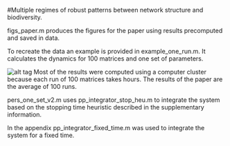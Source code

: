 #Multiple regimes of robust patterns between network structure and biodiversity.

figs_paper.m produces the figures for the paper using results precomputed and saved in 
data.

To recreate the data an example is provided in example_one_run.m. It calculates the dynamics for 100 matrices and one set of parameters.

![alt tag](https://github.com/lfjover/networks_params/blob/master/bio_one_set.png)
Most of the results were computed using a computer cluster because each run of 100 matrices takes hours. The results of the paper are the average of 100 runs.

pers_one_set_v2.m uses pp_integrator_stop_heu.m to integrate  the system based on the stopping time heuristic described in the supplementary information.

In the appendix pp_integrator_fixed_time.m was used to integrate the system for a fixed time.
